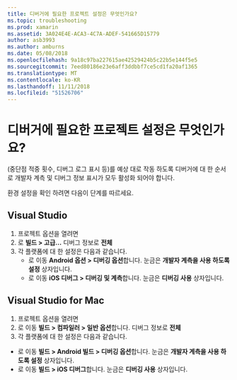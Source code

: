 ```yaml
---
title: 디버거에 필요한 프로젝트 설정은 무엇인가요?
ms.topic: troubleshooting
ms.prod: xamarin
ms.assetid: 3A024E4E-ACA3-4C7A-ADEF-541665D15779
author: asb3993
ms.author: amburns
ms.date: 05/08/2018
ms.openlocfilehash: 9a18c97ba227615ae42529424b5c22b5e144f5e5
ms.sourcegitcommit: 7eed80186e23e6aff3ddbbf7ce5cd1fa20af1365
ms.translationtype: MT
ms.contentlocale: ko-KR
ms.lasthandoff: 11/11/2018
ms.locfileid: "51526706"
---
```

# <a name="what-project-settings-are-required-for-the-debugger"></a>디버거에 필요한 프로젝트 설정은 무엇인가요?

(중단점 적중 횟수, 디버그 로그 표시 등)를 예상 대로 작동 하도록 디버거에 대 한 순서로 개발자 계측 및 디버그 정보 표시가 모두 활성화 되어야 합니다.

환경 설정을 확인 하려면 다음이 단계를 따르세요.

## <a name="visual-studio"></a>Visual Studio
1. 프로젝트 옵션을 열려면
2. 로 **빌드 > 고급...** 디버그 정보로 **전체**
3. 각 플랫폼에 대 한 설정은 다음과 같습니다.
   - 로 이동 **Android 옵션 > 디버깅 옵션**합니다. 눈금은 **개발자 계측을 사용 하도록 설정** 상자입니다.
   - 로 이동 **iOS 디버그 > 디버깅 및 계측**합니다. 눈금은 **디버깅 사용** 상자입니다.

## <a name="visual-studio-for-mac"></a>Visual Studio for Mac
1. 프로젝트 옵션을 열려면
2. 로 이동 **빌드 > 컴파일러 > 일반 옵션**합니다. 디버그 정보로 **전체**
3. 각 플랫폼에 대 한 설정은 다음과 같습니다.
  - 로 이동 **빌드 > Android 빌드 > 디버깅 옵션**합니다. 눈금은 **개발자 계측을 사용 하도록 설정** 상자입니다.
  - 로 이동 **빌드 > iOS 디버그**합니다. 눈금은 **디버깅 사용** 상자입니다.

